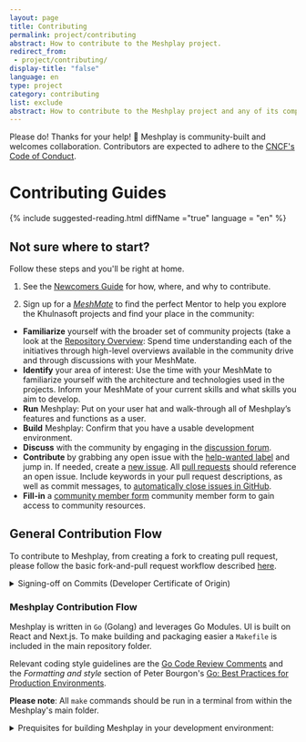 ```yaml
---
layout: page
title: Contributing
permalink: project/contributing
abstract: How to contribute to the Meshplay project.
redirect_from:
 - project/contributing/
display-title: "false"
language: en
type: project
category: contributing
list: exclude
abstract: How to contribute to the Meshplay project and any of its components.
---
```


Please do! Thanks for your help! 🎈 Meshplay is community-built and welcomes collaboration. Contributors are expected to adhere to the [CNCF's Code of Conduct](https://github.com/khulnasoft/meshplay/blob/master/CODE_OF_CONDUCT.md).

# Contributing Guides

{% include suggested-reading.html diffName ="true" language = "en" %}

## Not sure where to start?

Follow these steps and you'll be right at home.

1. See the [Newcomers Guide](https://khulnasoft.com/community/newcomers) for how, where, and why to contribute.

2. Sign up for a [_MeshMate_](https://khulnasoft.com/community/meshmates) to find the perfect Mentor to help you explore the Khulnasoft projects and find your place in the community:

- **Familiarize** yourself with the broader set of community projects (take a look at the [Repository Overview](https://khulnasoft.com/community/handbook/repository-overview): Spend time understanding each of the initiatives through high-level overviews available in the community drive and through discussions with your MeshMate.
- **Identify** your area of interest: Use the time with your MeshMate to familiarize yourself with the architecture and technologies used in the projects. Inform your MeshMate of your current skills and what skills you aim to develop.
- **Run** Meshplay: Put on your user hat and walk-through all of Meshplay’s features and functions as a user.
- **Build** Meshplay: Confirm that you have a usable development environment.
- **Discuss** with the community by engaging in the [discussion forum](http://discuss.khulnasoft.com).
- **Contribute** by grabbing any open issue with the [help-wanted label](https://github.com/khulnasoft/meshplay/issues/) and jump in. If needed, create a [new issue](https://github.com/khulnasoft/meshplay/issues/new/choose). All [pull requests](https://github.com/khulnasoft/meshplay/pulls) should reference an open issue. Include keywords in your pull request descriptions, as well as commit messages, to [automatically close issues in GitHub](https://help.github.com/en/github/managing-your-work-on-github/closing-issues-using-keywords).
- **Fill-in** a [community member form](https://khulnasoft.com/newcomers) community member form to gain access to community resources.

## General Contribution Flow

To contribute to Meshplay, from creating a fork to creating pull request, please follow the basic fork-and-pull request workflow described [here]({{site.baseurl}}/project/contributing/contributing-gitflow).

<details>

<summary>Signing-off on Commits (Developer Certificate of Origin)</summary>

<ul>
<li>
To contribute to this project, you must agree to the Developer Certificate of
Origin (DCO) for each commit you make. The DCO is a simple statement that you,
as a contributor, have the legal right to make the contribution.
</li>

<li>
See the <a href="https://developercertificate.org"> DCO </a> file for the full text of what you must agree to
and how it works <a href="https://github.com/probot/dco#how-it-works">here</a>.
To signify that you agree to the DCO for contributions, you simply add a line to each of your
git commit messages:

<pre><code>
Signed-off-by: Jane Smith <jane.smith@example.com>
</code></pre></li>

<li>
In most cases, you can add this signoff to your commit automatically with the
<code>-s</code> or <code>--signoff</code> flag to <code>git commit</code>. You must use your real name and a reachable email
address (sorry, no pseudonyms or anonymous contributions). An example of signing off on a commit:

<pre><code>$ git commit -s -m “my commit message w/signoff”</code></pre>
</li>

<li>
To ensure all your commits are signed, you may choose to add this alias to your global <code>.gitconfig</code>:

~/.gitconfig

<pre><code>
[alias]
  amend = commit -s --amend
  cm = commit -s -m
  commit = commit -s
</code></pre>

Or you may configure your IDE, for example, VSCode to automatically sign-off commits for you:<a href="https://user-images.githubusercontent.com/7570704/64490167-98906400-d25a-11e9-8b8a-5f465b854d49.png" ><img src="https://user-images.githubusercontent.com/7570704/64490167-98906400-d25a-11e9-8b8a-5f465b854d49.png" width="50%"/></a>

</li>
</ul>

</details>

### Meshplay Contribution Flow

Meshplay is written in `Go` (Golang) and leverages Go Modules. UI is built on React and Next.js. To make building and packaging easier a `Makefile` is included in the main repository folder.

Relevant coding style guidelines are the [Go Code Review Comments](https://code.google.com/p/go-wiki/wiki/CodeReviewComments) and the _Formatting and style_ section of Peter Bourgon's [Go: Best
Practices for Production Environments](https://peter.bourgon.org/go-in-production/#formatting-and-style).

**Please note**: All `make` commands should be run in a terminal from within the Meshplay's main folder.

<details>

<summary>Prequisites for building Meshplay in your development environment:</summary>

<ol>
<li><code>Go</code> version 1.21 must be installed if you want to build and/or make changes to the existing code. The binary <code>go1.21</code> should be available in your path. If you don't want to disturb your existing version of Go, then follow these <a href="https://go.dev/doc/manage-install#:~:text=and%20run%20them.-,Installing%20multiple%20Go%20versions,-You%20can%20install" rel="noopener" target="_blank">instructions</a> to keep multiple versions of Go in your system.</li>
<li> <code>GOPATH</code> environment variable should be configured appropriately</li>
<li> <code>npm</code> and <code>node</code> should be installed on your machine, `node` version 19 or higher is not supported right now.</li>
<li> Fork this repository <code>git clone https://github.com/khulnasoft/meshplay.git</code>, and clone your forked version of Meshplay to your development environment, preferably outside `GOPATH`.</li>
<li> <code>golangci-lint</code> should be installed if you want to test Go code, for MacOS and linux users.</li>
</ol>

</details>

